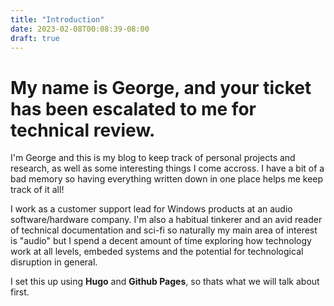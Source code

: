 ```yaml
---
title: "Introduction"
date: 2023-02-08T00:08:39-08:00
draft: true
---
```


# My name is George, and your ticket has been escalated to me for technical review. 

I'm George and this is my blog to keep track of personal projects and research, as well as some interesting things I come accross. I have a bit of a bad memory so having everything written down in one place helps me keep track of it all! 

I work as a customer support lead for Windows products at an audio software/hardware company. I'm also a habitual tinkerer and an avid reader of technical documentation and sci-fi so naturally my main area of interest is "audio" but I spend a decent amount of time exploring how technology work at all levels, embeded systems and the potential for technological disruption in general. 

I set this up using **Hugo** and **Github Pages**, so thats what we will talk about first. 


